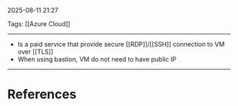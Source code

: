 2025-08-11 21:27

Tags: [[Azure Cloud]]

---

- Is a paid service that provide secure [[RDP]]/[[SSH]] connection to VM over [[TLS]]
- When using bastion, VM do not need to have public IP

---
# References